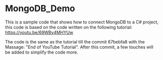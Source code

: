 # MongoDB_Demo
This is a sample code that shows how to connect MongoDB to a C# project, this code is based on the code written on the following tutorial: 
https://youtu.be/69WBy4MHYUw

The code is the same as the tutorial till the commit 67bebfa8 with the Massage: "End of YouTube Tutorial". 
After this commit, a few touches will be added to simplify the code more.
